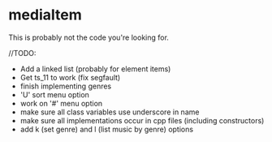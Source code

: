 # mediaItem


This is probably not the code you're looking for.


//TODO: 

- Add a linked list (probably for element items)
- Get ts_11 to work (fix segfault)
- finish implementing genres
- 'U' sort menu option
- work on '#' menu option
- make sure all class variables use underscore in name
- make sure all implementations occur in cpp files (including constructors)
- add k (set genre) and l (list music by genre) options 